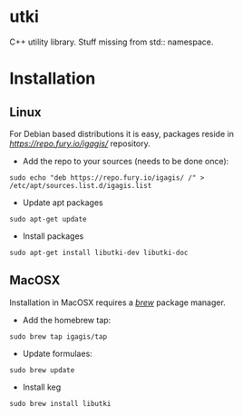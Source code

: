 # utki

C++ utility library. Stuff missing from std:: namespace.

# Installation

## Linux
For Debian based distributions it is easy, packages reside in *https://repo.fury.io/igagis/* repository.
- Add the repo to your sources (needs to be done once):

```
sudo echo "deb https://repo.fury.io/igagis/ /" > /etc/apt/sources.list.d/igagis.list
```

- Update apt packages

```
sudo apt-get update
```

- Install packages

```
sudo apt-get install libutki-dev libutki-doc
```

## MacOSX
Installation in MacOSX requires a *[brew](http://brew.sh/)* package manager.

- Add the homebrew tap:

```
sudo brew tap igagis/tap
```

- Update formulaes:

```
sudo brew update
```

- Install keg

```
sudo brew install libutki
```
